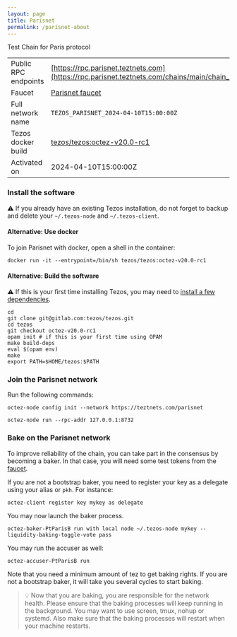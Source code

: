 ```yaml
---
layout: page
title: Parisnet
permalink: /parisnet-about
---
```


Test Chain for Paris protocol

| | |
|-------|---------------------|
| Public RPC endpoints | [https://rpc.parisnet.teztnets.com](https://rpc.parisnet.teztnets.com/chains/main/chain_id)<br/> |
| Faucet | [Parisnet faucet](https://faucet.parisnet.teztnets.com) |
| Full network name | `TEZOS_PARISNET_2024-04-10T15:00:00Z` |
| Tezos docker build | [tezos/tezos:octez-v20.0-rc1](https://hub.docker.com/r/tezos/tezos/tags?page=1&ordering=last_updated&name=octez-v20.0-rc1) |
| Activated on | 2024-04-10T15:00:00Z |





### Install the software

⚠️  If you already have an existing Tezos installation, do not forget to backup and delete your `~/.tezos-node` and `~/.tezos-client`.



#### Alternative: Use docker

To join Parisnet with docker, open a shell in the container:

```
docker run -it --entrypoint=/bin/sh tezos/tezos:octez-v20.0-rc1
```

#### Alternative: Build the software

⚠️  If this is your first time installing Tezos, you may need to [install a few dependencies](https://tezos.gitlab.io/introduction/howtoget.html#setting-up-the-development-environment-from-scratch).

```
cd
git clone git@gitlab.com:tezos/tezos.git
cd tezos
git checkout octez-v20.0-rc1
opam init # if this is your first time using OPAM
make build-deps
eval $(opam env)
make
export PATH=$HOME/tezos:$PATH
```

### Join the Parisnet network

Run the following commands:

```
octez-node config init --network https://teztnets.com/parisnet

octez-node run --rpc-addr 127.0.0.1:8732
```






### Bake on the Parisnet network

To improve reliability of the chain, you can take part in the consensus by becoming a baker. In that case, you will need some test tokens from the [faucet](https://faucet.parisnet.teztnets.com).

If you are not a bootstrap baker, you need to register your key as a delegate using your alias or `pkh`. For instance:
```bash=2
octez-client register key mykey as delegate
```

You may now launch the baker process.
```bash=3
octez-baker-PtParisB run with local node ~/.tezos-node mykey --liquidity-baking-toggle-vote pass
```

You may run the accuser as well:
```bash=3
octez-accuser-PtParisB run
```

Note that you need a minimum amount of tez to get baking rights. If you are not a bootstrap baker, it will take you several cycles to start baking.

> 💡 Now that you are baking, you are responsible for the network health. Please ensure that the baking processes will keep running in the background. You may want to use screen, tmux, nohup or systemd. Also make sure that the baking processes will restart when your machine restarts.


